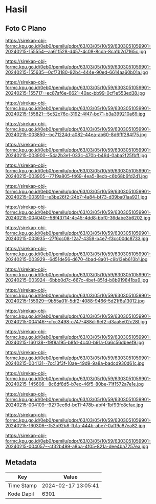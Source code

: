 # Hasil

## Foto C Plano

https://sirekap-obj-formc.kpu.go.id/0eb0/pemilu/pdpr/63/03/05/10/59/6303051059901-20240215-155554--aa61f528-d457-4c08-8cda-8ca1b2d7165c.jpg

https://sirekap-obj-formc.kpu.go.id/0eb0/pemilu/pdpr/63/03/05/10/59/6303051059901-20240215-155635--0cf73180-92b4-444e-90ed-6614aa60b01a.jpg

https://sirekap-obj-formc.kpu.go.id/0eb0/pemilu/pdpr/63/03/05/10/59/6303051059901-20240215-155717--ec87af6e-6621-40ac-bb99-0cf1e553ed38.jpg

https://sirekap-obj-formc.kpu.go.id/0eb0/pemilu/pdpr/63/03/05/10/59/6303051059901-20240215-155821--5c52c76c-3192-4f47-bc71-b3a399210a69.jpg

https://sirekap-obj-formc.kpu.go.id/0eb0/pemilu/pdpr/63/03/05/10/59/6303051059901-20240215-003850--bc71224d-a082-44ea-ab60-8d6fff284f75.jpg

https://sirekap-obj-formc.kpu.go.id/0eb0/pemilu/pdpr/63/03/05/10/59/6303051059901-20240215-003900--54a2b3e1-033c-470b-b494-0aba2f25fbff.jpg

https://sirekap-obj-formc.kpu.go.id/0eb0/pemilu/pdpr/63/03/05/10/59/6303051059901-20240215-003905--7719a805-f469-4ea5-8ecb-c6b68b6fd2d1.jpg

https://sirekap-obj-formc.kpu.go.id/0eb0/pemilu/pdpr/63/03/05/10/59/6303051059901-20240215-003910--e3be26f2-24b7-4a84-bf73-d39ba01aa921.jpg

https://sirekap-obj-formc.kpu.go.id/0eb0/pemilu/pdpr/63/03/05/10/59/6303051059901-20240215-004040--58f43714-4c45-4dd8-bbf0-36dabe3b6202.jpg

https://sirekap-obj-formc.kpu.go.id/0eb0/pemilu/pdpr/63/03/05/10/59/6303051059901-20240215-003935--27f6cc08-12a7-4359-b4e7-f3cc00dc8733.jpg

https://sirekap-obj-formc.kpu.go.id/0eb0/pemilu/pdpr/63/03/05/10/59/6303051059901-20240215-003929--6d51de56-d670-4bad-8a01-c9b13eb613b1.jpg

https://sirekap-obj-formc.kpu.go.id/0eb0/pemilu/pdpr/63/03/05/10/59/6303051059901-20240215-003924--6bbb0d7c-667c-4bef-851d-b8b919841ba9.jpg

https://sirekap-obj-formc.kpu.go.id/0eb0/pemilu/pdpr/63/03/05/10/59/6303051059901-20240215-155929--9b55a01f-5df2-4088-9466-5d21f6a13012.jpg

https://sirekap-obj-formc.kpu.go.id/0eb0/pemilu/pdpr/63/03/05/10/59/6303051059901-20240215-004146--cfcc3498-c747-488d-9ef2-d3aa5e02c28f.jpg

https://sirekap-obj-formc.kpu.go.id/0eb0/pemilu/pdpr/63/03/05/10/59/6303051059901-20240215-160138--f9f8a195-b8fd-4c40-b91a-0a6c56dbeef9.jpg

https://sirekap-obj-formc.kpu.go.id/0eb0/pemilu/pdpr/63/03/05/10/59/6303051059901-20240215-004131--7cc13f3f-10ae-49d9-9a8a-badcd930d61c.jpg

https://sirekap-obj-formc.kpu.go.id/0eb0/pemilu/pdpr/63/03/05/10/59/6303051059901-20240215-145606--8c6df8d5-b7ec-46f5-80be-71f1572a7e1e.jpg

https://sirekap-obj-formc.kpu.go.id/0eb0/pemilu/pdpr/63/03/05/10/59/6303051059901-20240215-004109--9270ec6d-bc11-478b-abf4-1bf93fc8cfae.jpg

https://sirekap-obj-formc.kpu.go.id/0eb0/pemilu/pdpr/63/03/05/10/59/6303051059901-20240215-160306--f52b92b8-fb1a-444b-abe7-0aff9c87ea82.jpg

https://sirekap-obj-formc.kpu.go.id/0eb0/pemilu/pdpr/63/03/05/10/59/6303051059901-20240215-004057--cf32b499-a8ba-4f05-821a-dee4ba7257ea.jpg


## Metadata

| Key        | Value               |
| ---------- | ------------------- |
| Time Stamp | 2024-02-17 13:05:41 |
| Kode Dapil | 6301                |



